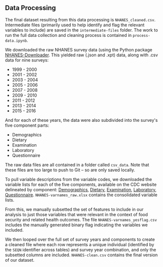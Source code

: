 ## Data Processing

The final dataset resulting from this data processing is `NHANES_cleaned.csv`. Intermediate files (primarily used to help identify and flag the relevant variables to include) are saved in the `intermediate-files` folder. The work to run the full data collection and cleaning process is contained in `process-data.ipynb`. 

We downloaded the raw NHANES survey data (using the Python package [NHANES-Downloader](https://github.com/mrwyattii/NHANES-Downloader). This yielded raw (.json and .xpt) data, along with .csv data for nine surveys: 
* 1999 - 2000
* 2001 - 2002
* 2003 - 2004
* 2005 - 2006
* 2007 - 2008
* 2009 - 2010
* 2011 - 2012
* 2013 - 2014
* 2015 - 2016

And for each of these years, the data were also subdivided into the survey's five component parts: 
* Demographics
* Dietary
* Examination
* Laboratory
* Questionnaire 

The raw data files are all contained in a folder called `csv_data`. Note that these files are too large to push to Git – so are only saved locally. 

To pull variable descriptions from the variable codes, we downloaded the variable lists for each of the five components, available on the CDC website delineated by component: [Demographics](https://wwwn.cdc.gov/nchs/nhanes/search/variablelist.aspx?Component=Demographics), [Dietary](https://wwwn.cdc.gov/nchs/nhanes/Search/variablelist.aspx?Component=Dietary), [Examination](https://wwwn.cdc.gov/nchs/nhanes/Search/variablelist.aspx?Component=Examination), [Laboratory](https://wwwn.cdc.gov/nchs/nhanes/Search/variablelist.aspx?Component=Laboratory), [Questionnaire](https://wwwn.cdc.gov/nchs/nhanes/Search/variablelist.aspx?Component=Questionnaire). `NHANES-varnames_raw.xlsx` contains the consolidated variable lists. 

From this, we manually subsetted the set of features to include in our analysis to just those variables that were relevant in the context of food security and related health outcomes. The file `NHANES-varnames_yesflag.csv` includes the manually generated binary flag indicating the variables we included. 

We then looped over the full set of survey years and components to create a cleaned file where each row represents a unique individual (identified by the `SEQN` identifier across tables) and survey year combination, and only the subsetted columns are included. `NHANES-clean.csv` contains the final version of our dataset. 